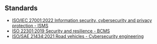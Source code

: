 ## Standards

* [ISO/IEC 27001:2022 Information security, cybersecurity and privacy protection - ISMS](/iso-iec-27001-2022.md)
* [ISO 22301:2019 Security and resilience - BCMS](/iso-22301-2019.md)
* [ISO/SAE 21434:2021 Road vehicles - Cybersecurity engineering](/iso-sae-21434-2021.md)
